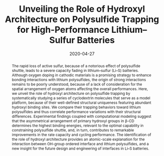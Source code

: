 ---
title: "Unveiling the Role of Hydroxyl Architecture on Polysulfide Trapping for High-Performance Lithium–Sulfur Batteries"
authors:
- Xiaoyan Ren
- Qi Sun
- You-Liang Zhu
- Wenbo Sun
- Yang Li
- Lehui Lu
date: "2020-04-27"
doi: "10.1021/acsaem.0c00444"
publication_types: ["期刊文章"]
publication: "ACS Applied Energy Materials"
publication_short: "ACS Appl. Energy Mater."
abstract: "The rapid loss of active sulfur, because of a notorious effect  of polysulfide shuttle, leads to a severe capacity fading in  lithium–sulfur (Li–S) batteries. Although oxygen doping in cathodic  materials is a promising strategy to enhance bonding interactions with  lithium polysulfides, the origin of strong interactions remains to be  poorly understood, because of a lack of consideration for the spatial  arrangement of oxygen atoms affecting the overall performances. Here, we  unveil the role of hydroxyl architecture on polysulfide trapping by  systematically studying a series of cyclodextrin molecules that serve as  a model platform, because of their well-defined structural uniqueness  featuring abundant hydroxyl binding sites. We compare their trapping  behaviors toward lithium polysulfides and thus correlate performance  variations with their structural differences. Experimental findings  coupled with computational modeling suggest that the asymmetrical  arrangement of primary hydroxyl groups in β-CD determines the highest  binding energies, relevant to the optimal capability in constraining  polysulfide shuttle, and, in turn, contributes to remarkable  improvements in the rate capacity and cycling performance. The  identification of the role of hydroxyl architecture provides an  atomic-scale explanation for the interaction between OH-group ordered  interface and lithium polysulfides, and a new insight for the future  design and engineering of interfaces in Li–S batteries."
url_pdf: "https://doi.org/10.1021/acsaem.0c00444"
---